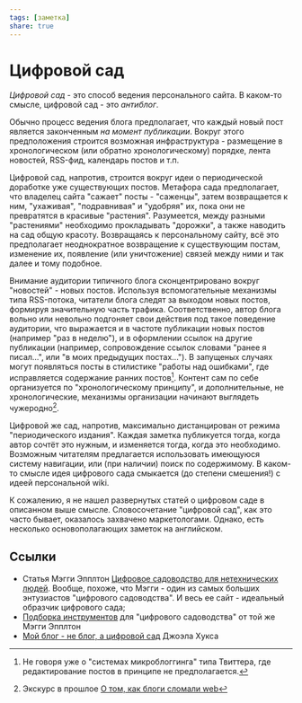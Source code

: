 ```yaml
---
tags: [заметка]
share: true
---
```

# Цифровой сад
*Цифровой сад* - это способ ведения персонального сайта. В каком-то смысле, цифровой сад - это *антиблог*.

Обычно процесс ведения блога предполагает, что каждый новый пост является законченным *на момент публикации*. Вокруг этого предположения строится возможная инфраструктура - размещение в хронологическом (или обратно хронологическому) порядке, лента новостей, RSS-фид, календарь постов и т.п. 

Цифровой сад, напротив, строится вокруг идеи о периодической доработке уже существующих постов. Метафора сада предполагает, что владелец сайта "сажает" посты - "саженцы", затем возвращается к ним, "ухаживая", "подравнивая" и "удобряя" их, пока они не превратятся в красивые "растения". Разумеется, между разными "растениями" необходимо прокладывать "дорожки", а также наводить на сад общую красоту. Возвращаясь к персональному сайту, всё это предполагает неоднократное возвращение к существующим постам, изменение их, появление (или уничтожение) связей между ними и так далее и тому подобное.

Внимание аудитории типичного блога сконцентрировано вокруг "новостей" - новых постов. Используя вспомогательные механизмы типа RSS-потока, читатели блога следят за выходом новых постов, формируя значительную часть трафика. Соответственно, автор блога вольно или невольно подгоняет свои действия под такое поведение аудитории, что выражается и в частоте публикации новых постов (например "раз в неделю"), и в оформлении ссылок на другие публикации (например, сопровождение ссылок словами "ранее я писал...", или "в моих предыдущих постах..."). В запущеных случаях могут появляться посты в стилистике "работы над ошибками", где исправляется содержание ранних постов[^1]. Контент сам по себе организуется по "хронологическому принципу", и дополнительные, не хронологические, механизмы организации начинают выглядеть чужеродно[^2].

Цифровой же сад, напротив, максимально дистанцирован от режима "периодического издания". Каждая заметка публикуется тогда, когда автор сочтёт это нужным, и изменяется тогда, когда это необходимо. Возможным читателям предлагается использовать имеющуюся систему навигации, или (при наличии) поиск по содержимому. В каком-то смысле идея цифрового сада смыкается (до степени смешения!) с идеей персональной wiki.

К сожалению, я не нашел развернутых статей о цифровом саде в описанном выше смысле. Словосочетание "цифровой сад", как это часто бывает, оказалось захвачено маркетологами. Однако, есть несколько основополагающих заметок на английском.

## Ссылки
- Статья Мэгги Эпплтон [Цифровое садоводство для нетехнических людей](https://maggieappleton.com/nontechnical-gardening). Вообще, похоже, что Мэгги - один из самых больших энтузиастов "цифрового садоводства". И весь ее сайт - идеальный образчик цифрового сада;
- [Подборка инструментов](https://github.com/MaggieAppleton/digital-gardeners) для "цифрового садоводства" от той же Мэгги Эпплтон
- [Мой блог - не блог, а цифровой сад](https://joelhooks.com/digital-garden) Джоэла Хукса

[^1]: Не говоря уже о "системах микроблоггинга" типа Твиттера, где редактирование постов в принципе не предполагается.
[^2]: Экскурс в прошлое [О том, как блоги сломали web](https://stackingthebricks.com/how-blogs-broke-the-web/)
